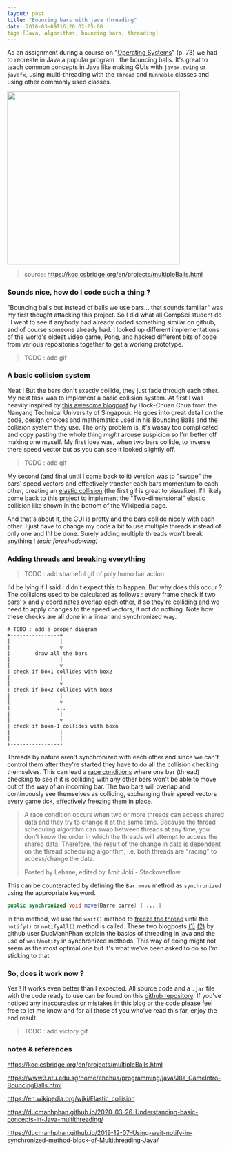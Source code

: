 ```yaml
---
layout: post
title: "Bouncing bars with java threading"
date: 2016-03-09T16:20:02-05:00
tags:[Java, algorithms, bouncing bars, threading]
---
```


As an assignment during a course on "[Operating Systems](http://m3101.parlenet.org/_media/m3101-stud.pdf)" (p. 73) we had to recreate in Java a popular program : the bouncing balls. It's great to teach common concepts in Java like making GUIs with `javax.swing` or `javafx`, using multi-threading with the `Thread` and `Runnable` classes and using other commonly used classes.

<img src="https://koc.csbridge.org/img/projects/multipleBalls/multipleBalls.gif" width=400>





> source: <https://koc.csbridge.org/en/projects/multipleBalls.html>



### Sounds nice, how do I code such a thing ?

"Bouncing balls but instead of balls we use bars... that sounds familiar" was my first thought attacking this project. So I did what all CompSci student do : I went to see if anybody had already coded something similar on github, and of course someone already had. I looked up different implementations of the world's oldest video game, Pong, and hacked different bits of code from various repositories together to get a working prototype. 

> TODO : add gif

### A basic collision system

Neat ! But the bars don't exactly collide, they just fade through each other. My next task was to implement a basic collision system. At first I was heavily inspired by [this awesome blogpost]("https://www3.ntu.edu.sg/home/ehchua/programming/java/J8a_GameIntro-BouncingBalls.html") by Hock-Chuan Chua from the Nanyang Technical University of Singapour.  He goes into great detail on the code, design choices and mathematics used in his Bouncing Balls and the collision system they use. The only problem is, it's waaay too complicated and copy pasting the whole thing *might* arouse suspicion so I'm better off making one myself. My first idea was, when two bars collide, to inverse there speed vector but as you can see it looked slightly off.

> TODO : add gif

My second (and final until I come back to it) version was to "swape" the bars' speed vectors and effectively transfer each bars momentum to each other, creating an [elastic collision](https://en.wikipedia.org/wiki/Elastic_collision) (the first gif is great to visualize). I'll likely come back to this project to implement the "Two-dimensional" elastic collision like shown in the bottom of the Wikipedia page.

And that's about it, the GUI is pretty and the bars collide nicely with each other. I just have to change my code a bit to use multiple threads instead of only one and I'll be done. Surely adding multiple threads won't break anything ! *(epic foreshadowing)*

### Adding threads and breaking everything

> TODO : add shameful gif of poly homo bar action

I'd be lying if I said I didn't expect this to happen. But why does this occur ? The collisions used to be calculated as follows : every frame check if two bars' x and y coordinates overlap each other, if so they're colliding and we need to apply changes to the speed vectors, if not do nothing. Note how these checks are all done in a linear and synchronized way.

```
# TODO : add a proper diagram
+----------------+
|                |
|                v
|        draw all the bars
|                |
|                v
| check if box1 collides with box2
|                |
|                v
| check if box2 collides with box3
|                |
|                v
|               ...
|                |
|                v
| check if boxn-1 collides with boxn
|                |
|                |
+----------------+  
```

Threads by nature aren't synchronized with each other and since we can't control them after they're started they have to do all the collision checking themselves. This can lead a [race conditions](https://stackoverflow.com/questions/34510/what-is-a-race-condition) where one bar (thread) checking to see if it is colliding with any other bars won't be able to move out of the way of an incoming bar. The two bars will overlap and continuously see themselves as colliding, exchanging their speed vectors every game tick, effectively freezing them in place.

> A race condition occurs when two or more threads can access shared data and they try to change it at the same time. Because the thread scheduling algorithm can swap between threads at any time, you don't know the order in which the threads will attempt to access the shared data. Therefore, the result of the change in data is dependent on the thread scheduling algorithm, i.e. both threads are "racing" to access/change the data.
>
> Posted by Lehane, edited by Amit Joki - Stackoverflow

This can be counteracted by defining the `Bar.move` method as `synchronized` using the appropriate keyword. 

```java
public synchronized void move(Barre barre) { ... }
```

In this method, we use the `wait()` method to [freeze the thread](https://stackoverflow.com/questions/16758346/how-pause-and-then-resume-a-thread) until the `notify()` or `notifyAll()` method is called. These two blogposts [(1)](https://ducmanhphan.github.io/2020-03-26-Understanding-basic-concepts-in-Java-multithreading/) [(2)](https://ducmanhphan.github.io/2019-12-07-Using-wait-notify-in-synchronized-method-block-of-Multithreading-Java/) by github user DucManhPhan explain the basics of threading in java and the use of `wait`/`notify` in synchronized methods. This way of doing might not seem as the most optimal one but it's what we've been asked to do so I'm sticking to that.

### So, does it work now ?

Yes ! It works even better than I expected. All source code and a `.jar` file with the code ready to use can be found on this [github repository](). If you've noticed any inaccuracies or mistakes in this blog or the code please feel free to let me know and for all those of you who've read this far, enjoy the end result. 

> TODO : add victory.gif

### notes & references

https://koc.csbridge.org/en/projects/multipleBalls.html

https://www3.ntu.edu.sg/home/ehchua/programming/java/J8a_GameIntro-BouncingBalls.html

https://en.wikipedia.org/wiki/Elastic_collision

https://ducmanhphan.github.io/2020-03-26-Understanding-basic-concepts-in-Java-multithreading/

https://ducmanhphan.github.io/2019-12-07-Using-wait-notify-in-synchronized-method-block-of-Multithreading-Java/

